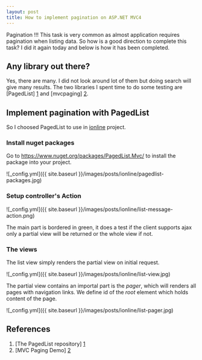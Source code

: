 ```yaml
---
layout: post
title: How to implement pagination on ASP.NET MVC4
---
```



Pagination !!! This task is very common as almost application requires pagination when listing data.
So how is a good direction to complete this task? I did it again today and below is how it has been completed.

## Any library out there?

Yes, there are many. I did not look around lot of them but doing search will give many results.
The two libraries I spent time to do some testing are [PagedList] [1] and [mvcpaging] [2].

## Implement pagination with PagedList

So I choosed PagedList to use in [ionline][3] project.

### Install nuget packages
Go to https://www.nuget.org/packages/PagedList.Mvc/ to install the package into your project.

![_config.yml]({{ site.baseurl }}/images/posts/ionline/pagedlist-packages.jpg)

### Setup controller's Action

![_config.yml]({{ site.baseurl }}/images/posts/ionline/list-message-action.png)

The main part is bordered in green, it does a test if the client supports ajax only a partial view
will be returned or the whole view if not.

### The views

The list view simply renders the partial view on initial request.

![_config.yml]({{ site.baseurl }}/images/posts/ionline/list-view.jpg)

The partial view contains an importal part is the *pager*, which will renders all pages with navigation links.
We define id of the _root_ element which holds content of the page.

![_config.yml]({{ site.baseurl }}/images/posts/ionline/list-pager.jpg)


## References
1. [The PagedList repository] [1]
2. [MVC Paging Demo] [2]

[1]: https://github.com/TroyGoode/PagedList
[2]: http://mvcpaging.apphb.com/
[3]: http://ionline.azurewebsites.net